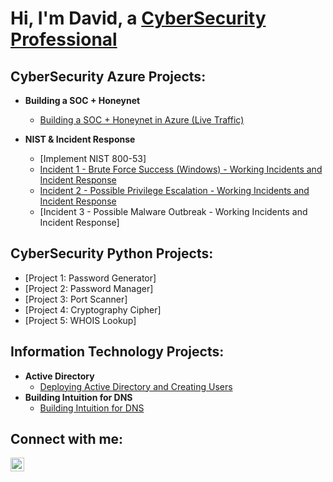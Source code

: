 <h1>Hi, I'm David, a <a href="https://www.linkedin.com/in/david-j-030135280?original_referer=
">CyberSecurity Professional</a></h1>

<h2> CyberSecurity Azure Projects:</h2>

- <b>Building a SOC + Honeynet</b>
  - [Building a SOC + Honeynet in Azure (Live Traffic)](https://github.com/davidj778/building-a-soc-and-honeynet)

- <b>NIST & Incident Response</b>
  - [Implement NIST 800-53]
  - [Incident 1 - Brute Force Success (Windows) - Working Incidents and Incident Response](https://github.com/davidj778/Incident-1-Brute-Force-Success-)
  - [Incident 2 - Possible Privilege Escalation - Working Incidents and Incident Response](https://github.com/davidj778/Incident-2-Possible-Privilege-Escalation)
  - [Incident 3 - Possible Malware Outbreak - Working Incidents and Incident Response]

<h2> CyberSecurity Python Projects:</h2>

  - [Project 1: Password Generator]
  - [Project 2: Password Manager]
  - [Project 3: Port Scanner]
  - [Project 4: Cryptography Cipher]
  - [Project 5: WHOIS Lookup]

<h2> Information Technology Projects:</h2>

- <b>Active Directory</b>
  - [Deploying Active Directory and Creating Users](https://github.com/davidj778/Active-Directory)
- <b>Building Intuition for DNS</b>
  - [Building Intuition for DNS](https://github.com/davidj778/Building-Intuition-for-DNS)

<h2>Connect with me:</h2>


[<img align="left" alt="Josh | LinkedIn" width="22px" src="https://cdn.jsdelivr.net/npm/simple-icons@v3/icons/linkedin.svg" />][linkedin]


[twitter]: https://twitter.com/Josh
[instagram]: https://www.instagram.com/Josh
[linkedin]: https://www.linkedin.com/in/david-j-030135280?original_referer=


